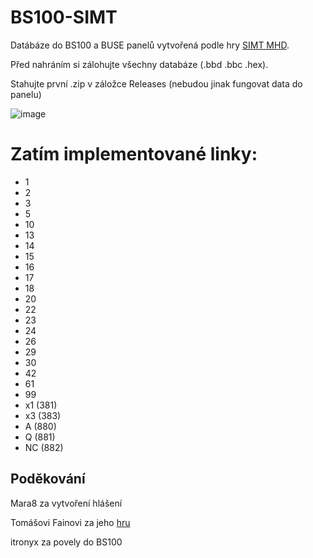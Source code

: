 # BS100-SIMT
Datábáze do BS100 a BUSE panelů vytvořená podle hry [SIMT MHD](https://simt-mhd.net/).

Před nahráním si zálohujte všechny databáze (.bbd .bbc .hex).

Stahujte první .zip v záložce Releases (nebudou jinak fungovat data do panelu)

![image](https://simt-mhd.net/img/upload/linky_100max.png)

# Zatím implementované linky:
- 1
- 2
- 3
- 5
- 10
- 13
- 14
- 15
- 16
- 17
- 18
- 20
- 22
- 23
- 24
- 26
- 29
- 30
- 42
- 61
- 99
- x1 (381)
- x3 (383)
- A (880)
- Q (881)
- NC (882)


## Poděkování

Mara8 za vytvoření hlášení

Tomášovi Fainovi za jeho [hru](https://simt-mhd.net/)

itronyx za povely do BS100